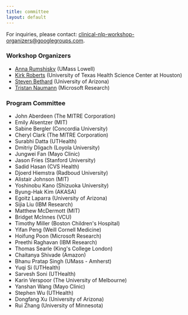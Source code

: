 ```yaml
---
title: committee
layout: default
---
```


For inquiries, please contact: <clinical-nlp-workshop-organizers@googlegroups.com>.

### Workshop Organizers

- [Anna Rumshisky](http://www.cs.uml.edu/~arum) (UMass Lowell)
- [Kirk Roberts](https://sbmi.uth.edu/faculty-and-staff/kirk-roberts.htm) (University of Texas Health Science Center at Houston)
- [Steven Bethard](https://bethard.faculty.arizona.edu/) (University of Arizona)
- [Tristan Naumann](https://www.microsoft.com/en-us/research/people/tristan/) (Microsoft Research)

### Program Committee

- John Aberdeen (The MITRE Corporation)
- Emily Alsentzer (MIT)
- Sabine Bergler (Concordia University)
- Cheryl Clark (The MITRE Corporation)
- Surabhi Datta (UTHealth)
- Dmitriy Dligach (Loyola University)
- Jungwei Fan (Mayo Clinic)
- Jason Fries (Stanford University)
- Sadid Hasan (CVS Health)
- Djoerd Hiemstra (Radboud University)
- Alistair Johnson (MIT)
- Yoshinobu Kano (Shizuoka University)
- Byung-Hak Kim (AKASA)
- Egoitz Laparra (University of Arizona)
- Sijia Liu (IBM Research)
- Matthew McDermott (MIT)
- Bridget McInnes (VCU)
- Timothy Miller (Boston Children's Hospital)
- Yifan Peng (Weill Cornell Medicine)
- Hoifung Poon (Microsoft Research)
- Preethi Raghavan (IBM Research)
- Thomas Searle (King's College London)
- Chaitanya Shivade (Amazon)
- Bhanu Pratap Singh (UMass - Amherst)
- Yuqi Si (UTHealth)
- Sarvesh Soni (UTHealth)
- Karin Verspoor (The University of Melbourne)
- Yanshan Wang (Mayo Clinic)
- Stephen Wu (UTHealth)
- Dongfang Xu (University of Arizona)
- Rui Zhang (University of Minnesota)

